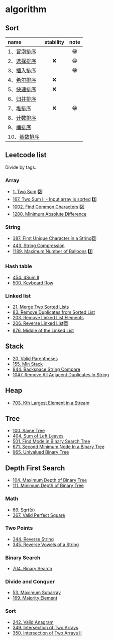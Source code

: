 # algorithm 

## Sort

|name|stability|note|
|:--|:--:|:--:|
|1、[冒泡排序](./solutions/bubbleSort.md)||😁|
|2、[选择排序](./solutions/selectionSort.md)|❌| 😁|
|3、[插入排序](./solutions/insertionSort.md)||😁|
|4、[希尔排序](./solutions/shellSort.md)|❌||
|5、[快速排序](./solutions/quickSort.md)|❌||
|6、[归并排序](./solutions/mergeSort.md)|||
|7、[堆排序](./solutions/heapsort.md)|❌|😁|
|8、[计数排序](./solutions/countingSort.md)|||
|9、[桶排序](./solutions/bucketSort.md)|||
|10、[基数排序](./solutions/radixSort.md)|||

## Leetcode list

Divide by tags.

### Array

- [1. Two Sum](./leetcode/2019-10-08_L1.md)   2️⃣
- [167. Two Sum II - Input array is sorted](./leetcode/2019-09-25_L167.md) 2️⃣
- [1002. Find Common Characters](./leetcode/2019-10-06_L1002.md) 2️⃣
- [1200. Minimum Absolute Difference](./leetcode/2019-10-06_L1200.md)

### String

- [387. First Unique Character in a String](./leetcode/2019-09-26_L387.md)2️⃣
- [443. String Compression](./leetcode/2019-10-06_L443.md)
- [1189. Maximum Number of Balloons](./leetcode/2019-10-08_L1189.md) 2️⃣

### Hash table

- [454. 4Sum II](./leetcode/2019-10-09_L454.md)
- [500. Keyboard Row](./leetcode/2019-09-27_L500.md)

### Linked list

- [21. Merge Two Sorted Lists](./leetcode/2019-10-04_L21.md)
- [83. Remove Duplicates from Sorted List](./leetcode/2019-10-01_L83.md)
- [203. Remove Linked List Elements](./leetcode/2019-09-28_L203.md)
- [206. Reverse Linked List](./leetcode/2019-09-30_L206.md)2️⃣
-  [876. Middle of the Linked List](./leetcode/2019-09-29_L876.md)

## Stack 

- [20. Valid Parentheses](./leetcode/2019-10-05_L20.md)
- [155. Min Stack](./leetcode/2019-10-03_L155.md)
- [844. Backspace String Compare](./leetcode/2019-10-04_L844.md)
- [1047. Remove All Adjacent Duplicates In String](./leetcode/2019-10-04_L1047.md)

## Heap

- [703. Kth Largest Element in a Stream](./leetcode/2019-10-06_L703.md)

## Tree

- [100. Same Tree](./leetcode/2019-10-07_L100.md)
- [404. Sum of Left Leaves](./leetcode/2019-10-07_L404.md)
- [501. Find Mode in Binary Search Tree](./leetcode/2019-10-07_L501.md)
- [671. Second Minimum Node In a Binary Tree](./leetcode/2019-10-07_L671.md)
- [965. Univalued Binary Tree](./leetcode/2019-10-06_L965.md)

## Depth First Search

- [104. Maximum Depth of Binary Tree](./leetcode/2019-10-09_L104.md)
- [111. Minimum Depth of Binary Tree](./leetcode/2019-10-09_L111.md)

### Math

- [69. Sqrt(x)](./leetcode/2019-10-02_L69.md)
- [367. Valid Perfect Square](./leetcode/2019-10-02_L367.md)

### Two Points

- [344. Reverse String](./leetcode/2019-10-02_L344.md)
- [345. Reverse Vowels of a String](./leetcode/2019-10-02_L345.md)

### Binary Search 

- [704. Binary Search](./leetcode/2019-10-02_L704.md)

### Divide and Conquer

- [53. Maximum Subarray](./leetcode/2019-10-04_L53.md)
- [169. Majority Element](./leetcode/2019-10-03_L169.md)

### Sort

- [242. Valid Anagram](./leetcode/2019-10-05_L242.md)
- [349.  Intersection of Two Arrays](./leetcode/2019-10-05_L349.md)
- [350. Intersection of Two Arrays II](./leetcode/2019-10-06_L350.md)
